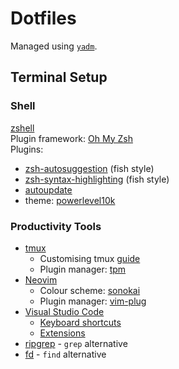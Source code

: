 # Dotfiles

Managed using [`yadm`](https://github.com/TheLocehiliosan/yadm).

## Terminal Setup

### Shell

[zshell](https://github.com/robbyrussell/oh-my-zsh/wiki/Installing-ZSH)  
Plugin framework: [Oh My Zsh](https://github.com/robbyrussell/oh-my-zsh)  
Plugins:

* [zsh-autosuggestion](https://github.com/zsh-users/zsh-autosuggestions) (fish style)
* [zsh-syntax-highlighting](https://github.com/zsh-users/zsh-syntax-highlighting) (fish style)
* [autoupdate](https://github.com/TamCore/autoupdate-oh-my-zsh-plugins)
* theme: [powerlevel10k](https://github.com/romkatv/powerlevel10k?fbclid=IwAR0xEmjJLjOCjxB75KiU6Ab-2ehSDVXacIm6suddTm6Q_5_t7bD-XjS4o14)

### Productivity Tools

* [tmux](https://github.com/tmux/tmux/wiki)
    * Customising tmux [guide](https://hackernoon.com/customizing-tmux-b3d2a5050207)
    * Plugin manager: [tpm](https://github.com/tmux-plugins/tpm)
* [Neovim](https://github.com/neovim/neovim)
    * Colour scheme: [sonokai](https://github.com/sainnhe/sonokai)
    * Plugin manager: [vim-plug](https://github.com/junegunn/vim-plug)
* [Visual Studio Code](https://code.visualstudio.com/)
    * [Keyboard shortcuts](https://code.visualstudio.com/shortcuts/keyboard-shortcuts-windows.pdf)
    * [Extensions](https://github.com/hillaryychan/dotfiles/blob/master/.vscode/extensions_list)
* [ripgrep](https://github.com/BurntSushi/ripgrep) - `grep` alternative
* [fd](https://github.com/sharkdp/fd) - `find` alternative
